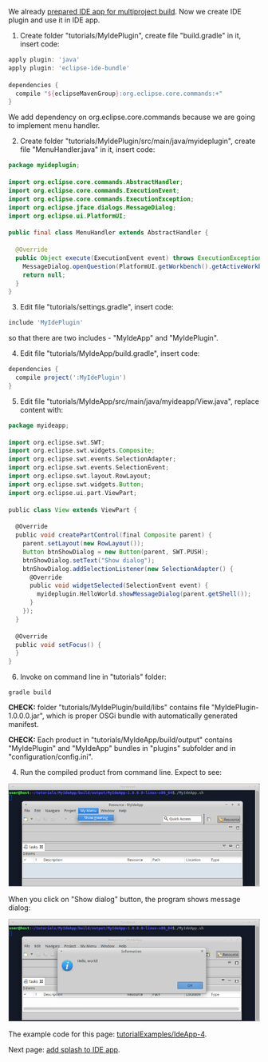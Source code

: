 We already [prepared IDE app for multiproject build](Prepare-IDE-app-for-multiproject-build). Now we create IDE plugin and use it in IDE app.

1. Create folder "tutorials/MyIdePlugin", create file "build.gradle" in it, insert code:

  ```groovy
  apply plugin: 'java'
  apply plugin: 'eclipse-ide-bundle'

  dependencies {
    compile "${eclipseMavenGroup}:org.eclipse.core.commands:+"
  }
  ```
  We add dependency on org.eclipse.core.commands because we are going to implement menu handler.

2. Create folder "tutorials/MyIdePlugin/src/main/java/myideplugin", create file "MenuHandler.java" in it, insert code:

  ```java
  package myideplugin;

  import org.eclipse.core.commands.AbstractHandler;
  import org.eclipse.core.commands.ExecutionEvent;
  import org.eclipse.core.commands.ExecutionException;
  import org.eclipse.jface.dialogs.MessageDialog;
  import org.eclipse.ui.PlatformUI;

  public final class MenuHandler extends AbstractHandler {

    @Override
    public Object execute(ExecutionEvent event) throws ExecutionException {
      MessageDialog.openQuestion(PlatformUI.getWorkbench().getActiveWorkbenchWindow().getShell(), "Information", "Hello, world!");
      return null;
    }
  }
  ```

3. Edit file "tutorials/settings.gradle", insert code:

  ```groovy
  include 'MyIdePlugin'
  ```
  so that there are two includes - "MyIdeApp" and "MyIdePlugin".

4. Edit file "tutorials/MyIdeApp/build.gradle", insert code:

  ```groovy
  dependencies {
    compile project(':MyIdePlugin')
  }
  ```

5. Edit file "tutorials/MyIdeApp/src/main/java/myideapp/View.java", replace content with:

  ```groovy
  package myideapp;

  import org.eclipse.swt.SWT;
  import org.eclipse.swt.widgets.Composite;
  import org.eclipse.swt.events.SelectionAdapter;
  import org.eclipse.swt.events.SelectionEvent;
  import org.eclipse.swt.layout.RowLayout;
  import org.eclipse.swt.widgets.Button;
  import org.eclipse.ui.part.ViewPart;

  public class View extends ViewPart {

    @Override
    public void createPartControl(final Composite parent) {
      parent.setLayout(new RowLayout());
      Button btnShowDialog = new Button(parent, SWT.PUSH);
      btnShowDialog.setText("Show dialog");
      btnShowDialog.addSelectionListener(new SelectionAdapter() {
        @Override
        public void widgetSelected(SelectionEvent event) {
          myideplugin.HelloWorld.showMessageDialog(parent.getShell());
        }
      });
    }

    @Override
    public void setFocus() {
    }
  }
  ```

6. Invoke on command line in "tutorials" folder:
  ```shell
  gradle build
  ```

  **CHECK:** folder "tutorials/MyIdePlugin/build/libs" contains file "MyIdePlugin-1.0.0.0.jar", which is proper OSGi bundle with automatically generated manifest.

  **CHECK:** Each product in "tutorials/MyIdeApp/build/output" contains "MyIdePlugin" and "MyIdeApp" bundles in "plugins" subfolder and in "configuration/config.ini". 
  
4. Run the compiled product from command line. Expect to see:
   
  ![IdeApp-4-run-1](images/IdeApp-4-run-1.png "IdeApp-4-run-1")

  When you click on "Show dialog" button, the program shows message dialog:

  ![IdeApp-4-run-2](images/IdeApp-4-run-2.png "IdeApp-4-run-2")

The example code for this page: [tutorialExamples/IdeApp-4](../tree/master/tutorialExamples/IdeApp-4).

Next page: [add splash to IDE app](Add-splash-to-IDE-app).